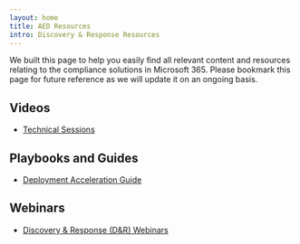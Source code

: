 ```yaml
---
layout: home
title: AED Resources
intro: Discovery & Response Resources
---
```


We built this page to help you easily find all relevant content and resources relating to the compliance solutions in Microsoft 365. Please bookmark this page for future reference as we will update it on an ongoing basis.

## Videos
* [Technical Sessions](http://aka.ms/videohub/DiscoverandRespond)

## Playbooks and Guides
* [Deployment Acceleration Guide](../../dag/aed-audit)

## Webinars
* [Discovery & Response (D&R) Webinars](../../webinars#discovery--response)

